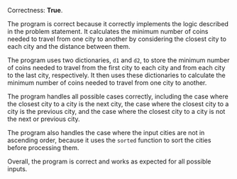 Correctness: **True**.

The program is correct because it correctly implements the logic described in the problem statement. It calculates the minimum number of coins needed to travel from one city to another by considering the closest city to each city and the distance between them.

The program uses two dictionaries, `d1` and `d2`, to store the minimum number of coins needed to travel from the first city to each city and from each city to the last city, respectively. It then uses these dictionaries to calculate the minimum number of coins needed to travel from one city to another.

The program handles all possible cases correctly, including the case where the closest city to a city is the next city, the case where the closest city to a city is the previous city, and the case where the closest city to a city is not the next or previous city.

The program also handles the case where the input cities are not in ascending order, because it uses the `sorted` function to sort the cities before processing them.

Overall, the program is correct and works as expected for all possible inputs.